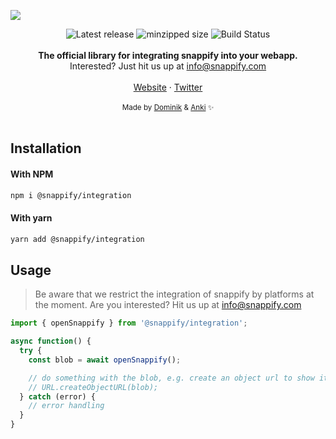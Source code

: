 <a href="https://snappify.com/"><img src="https://user-images.githubusercontent.com/4418879/114391549-ec320480-9b97-11eb-8620-3c7afe117878.png"/></a>

<div align="center">
  <img src="https://badgen.net/npm/v/@snappify/integration" alt="Latest release" />
  <img src="https://badgen.net/bundlephobia/minzip/@snappify/integration" alt="minzipped size"/>
  <img src="https://github.com/snappify-io/integration/workflows/CI/badge.svg" alt="Build Status" />
</div>

<br />
<div align="center"><strong>The official library for integrating snappify into your webapp.</strong></div>
<div align="center">Interested? Just hit us up at <a href="mailto:info@snappify.com">info@snappify.com</a></div>
<br />
<div align="center">
  <a href="https://snappify.com/">Website</a> 
  <span> · </span>
  <a href="https://twitter.com/snappify_io">Twitter</a>
</div>

<br />
<div align="center">
  <sub>Made by <a href="https://twitter.com/dominiksumer">Dominik</a> & <a href="https://twitter.com/AnkiCodes">Anki</a> ✨</sub>
</div>
<br />

## Installation

#### With NPM

```sh
npm i @snappify/integration
```

#### With yarn

```sh
yarn add @snappify/integration
```

## Usage

> Be aware that we restrict the integration of snappify by platforms at the moment. Are you interested? Hit us up at info@snappify.com

```ts
import { openSnappify } from '@snappify/integration';

async function() {
  try {
    const blob = await openSnappify();

    // do something with the blob, e.g. create an object url to show it in an img tag:
    // URL.createObjectURL(blob);
  } catch (error) {
    // error handling
  }
}
```
